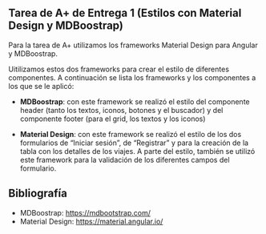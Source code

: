 ## Tarea de A+ de Entrega 1 (Estilos con Material Design y MDBoostrap)

Para la tarea de A+ utilizamos los frameworks Material Design para Angular y MDBoostrap.

Uitilizamos estos dos frameworks para crear el estilo de diferentes componentes. A continuación se
lista los frameworks y los componentes a los que se le aplicó:

- **MDBoostrap**: con este framework se realizó el estilo del componente header (tanto los
textos, iconos, botones y el buscador) y del componente footer (para el grid, los textos y los
iconos)

- **Material Design**: con este framework se realizó el estilo de los dos formularios de “Iniciar
sesión”, de “Registrar” y para la creación de la tabla con los detalles de los viajes. A parte del
estilo, también se utilizó este framework para la validación de los diferentes campos del
formulario.

## Bibliografía

- MDBoostrap: https://mdbootstrap.com/
- Material Design: https://material.angular.io/